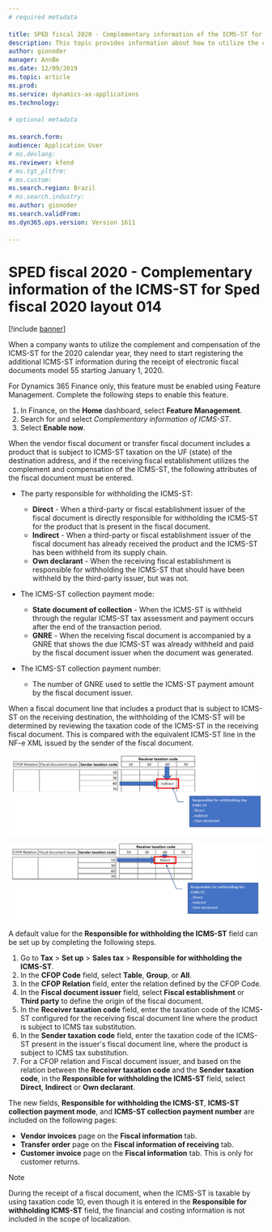 ```yaml
---
# required metadata

title: SPED fiscal 2020 - Complementary information of the ICMS-ST for Sped fiscal 2020 layout 014
description: This topic provides information about how to utilize the complement and compensation of ICMS-ST for the 2020 calendar year.
author: gionoder
manager: AnnBe
ms.date: 12/09/2019
ms.topic: article
ms.prod: 
ms.service: dynamics-ax-applications
ms.technology: 

# optional metadata

ms.search.form:   
audience: Application User
# ms.devlang: 
ms.reviewer: kfend
# ms.tgt_pltfrm: 
# ms.custom: 
ms.search.region: Brazil 
# ms.search.industry: 
ms.author: gionoder
ms.search.validFrom: 
ms.dyn365.ops.version: Version 1611

---
```


# SPED fiscal 2020 - Complementary information of the ICMS-ST for Sped fiscal 2020 layout 014

[!include [banner](../includes/banner.md)]

When a company wants to utilize the complement and compensation of the ICMS-ST for the 2020 calendar year, they need to start registering the additional ICMS-ST information during the receipt of electronic fiscal documents model 55 starting January 1, 2020.

For Dynamics 365 Finance only, this feature must be enabled using Feature Management. Complete the following steps to enable this feature.

1. In Finance, on the **Home** dashboard, select **Feature Management**.
3. Search for and select *Complementary information of ICMS-ST*.
4. Select **Enable now**.

When the vendor fiscal document or transfer fiscal document includes a product that is subject to ICMS-ST taxation on the UF (state) of the destination address, and if the receiving fiscal establishment utilizes the complement and compensation of the ICMS-ST, the following attributes of the fiscal document must be entered.

- The party responsible for withholding the ICMS-ST:
		
	- **Direct** - When a third-party or fiscal establishment issuer of the fiscal document is directly responsible for withholding the ICMS-ST for the product that is present in the fiscal document.
	- **Indirect** - When a third-party or fiscal establishment issuer of the fiscal document has already received the product and the ICMS-ST has been withheld from its supply chain.
	- **Own declarant** - When the receiving fiscal establishment is responsible for withholding the ICMS-ST that should have been withheld by the third-party issuer, but was not.
	
- The ICMS-ST collection payment mode:
		
	- **State document of collection** - When the ICMS-ST is withheld through the regular ICMS-ST tax assessment and payment occurs after the end of the transaction period.
	- **GNRE** - When the receiving fiscal document is accompanied by a GNRE that shows the due ICMS-ST was already withheld and paid by the fiscal document issuer when the document was generated.
	
- The ICMS-ST collection payment number: 
	- The number of GNRE used to settle the ICMS-ST payment amount by the fiscal document issuer.

When a fiscal document line that includes a product that is subject to ICMS-ST on the receiving destination, the withholding of the ICMS-ST will be determined by reviewing the taxation code of the ICMS-ST in the receiving fiscal document. This is compared with the equivalent ICMS-ST line in the NF-e XML issued by the sender of the fiscal document.

![GSTINs attached to a tax registration group with indirect taxation code](media/complementary-info-figure-01.PNG)

![GSTINs attached to a tax registration group with direct taxation code](media/complementary-info-figure-02.PNG)

A default value for the **Responsible for withholding the ICMS-ST** field can be set up by completing the following steps.

1. Go to **Tax** > **Set up** > **Sales tax** > **Responsible for withholding the ICMS-ST**.
2. In the **CFOP Code** field, select **Table**, **Group**, or **All**.
3. In the **CFOP Relation** field, enter the relation defined by the CFOP Code.
4. In the **Fiscal document issuer** field, select **Fiscal establishment** or **Third party** to define the origin of the fiscal document.
5. In the **Receiver taxation code** field, enter the taxation code of the ICMS-ST configured for the receiving fiscal document line where the product is subject to ICMS tax substitution.
6. In the **Sender taxation code** field, enter the taxation code of the ICMS-ST present in the issuer's fiscal document line, where the product is subject to ICMS tax substitution.
7. For a CFOP relation and Fiscal document issuer, and based on the relation between the **Receiver taxation code** and the **Sender taxation code**, in the **Responsible for withholding the ICMS-ST** field, select **Direct**, **Indirect** or **Own declarant**.

The new fields, **Responsible for withholding the ICMS-ST**, **ICMS-ST collection payment mode**, and **ICMS-ST collection payment number** are included on the following pages:

- **Vendor invoices** page on the **Fiscal information** tab.
- **Transfer order** page on the **Fiscal information of receiving** tab.
- **Customer invoice** page on the **Fiscal information** tab. This is only for customer returns.

> [!NOTE]
> During the receipt of a fiscal document, when the ICMS-ST is taxable by using taxation code 10, even though it is entered in the **Responsible for withholding ICMS-ST** field, the financial and costing information is not included in the scope of localization.

